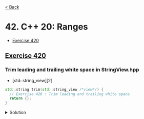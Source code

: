 [< Back](README.md)

# 42. C++ 20: Ranges

* [Exercise 420](#exercise-420)

## [Exercise 420][1]

### Trim leading and trailing white space in StringView.hpp

* [std::string_view][2]

```cpp
std::string trim(std::string_view /*view*/) {
  // Exercise 420 : Trim leading and trailing white space
  return {};
}
```

<details>
   <summary>Solution</summary>

```cpp
#include <ranges>
inline std::string trim(std::string_view view) {
  auto start_it = std::ranges::find_if_not(view, ::isspace);
  auto end_it = std::ranges::find_if_not(std::ranges::reverse_view(view), ::isspace);
  return std::string{ start_it, end_it.base() };
}
```

</details>

[1]: 42_exercises.cpp

